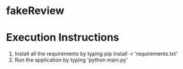 # fakeReview

# Execution Instructions

1. Install all the requirements by typing pip install -r 'requirements.txt'
2. Run the application by typing 'python main.py'
